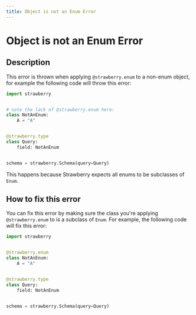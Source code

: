 ```yaml
---
title: Object is not an Enum Error
---
```


# Object is not an Enum Error

## Description

This error is thrown when applying `@strawberry.enum` to a non-enum object, for
example the following code will throw this error:

```python
import strawberry


# note the lack of @strawberry.enum here:
class NotAnEnum:
    A = "A"


@strawberry.type
class Query:
    field: NotAnEnum


schema = strawberry.Schema(query=Query)
```

This happens because Strawberry expects all enums to be subclasses of `Enum`.

## How to fix this error

You can fix this error by making sure the class you're applying
`@strawberry.enum` to is a subclass of `Enum`. For example, the following code
will fix this error:

```python
import strawberry


@strawberry.enum
class NotAnEnum:
    A = "A"


@strawberry.type
class Query:
    field: NotAnEnum


schema = strawberry.Schema(query=Query)
```
